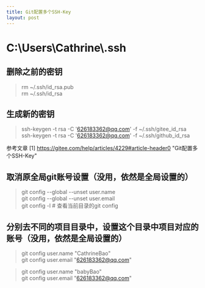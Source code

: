 ```yaml
---
title: Git配置多个SSH-Key
layout: post
---
```

# C:\Users\Cathrine\\.ssh

## 删除之前的密钥
> rm ~/.ssh/id_rsa.pub  
rm ~/.ssh/id_rsa

## 生成新的密钥
> ssh-keygen -t rsa -C '626183362@qq.com' -f ~/.ssh/gitee_id_rsa
ssh-keygen -t rsa -C '626183362@qq.com' -f ~/.ssh/github_id_rsa

参考文章
[1] https://gitee.com/help/articles/4229#article-header0 "Git配置多个SSH-Key"

## 取消原全局git账号设置（没用，依然是全局设置的）
> git config --global --unset user.name  
git config --global --unset user.email  
git config -l # 查看当前目录的git config

## 分别去不同的项目目录中，设置这个目录中项目对应的账号（没用，依然是全局设置的）
> git config user.name "CathrineBao"  
git config user.email "626183362@qq.com"  

> git config user.name "babyBao"  
git config user.email "626183362@qq.com"